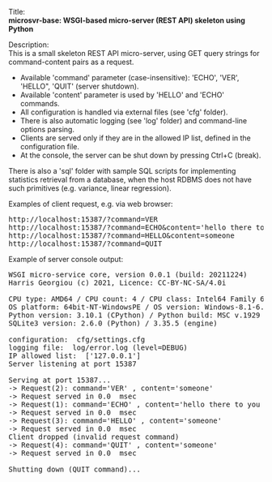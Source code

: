 Title:<br/>
<b>microsvr-base: WSGI-based micro-server (REST API) skeleton using Python</b>

Description:<br/>
This is a small skeleton REST API micro-server, using GET query strings for command-content pairs as a request. 
* Available 'command' parameter (case-insensitive): 'ECHO', 'VER', 'HELLO", 'QUIT' (server shutdown). 
* Available 'content' parameter is used by 'HELLO' and 'ECHO' commands.
* All configuration is handled via external files (see 'cfg' folder).
* There is also automatic logging (see 'log' folder) and command-line options parsing.
* Clients are served only if they are in the allowed IP list, defined in the configuration file.
* At the console, the server can be shut down by pressing Ctrl+C (break).
<p>There is also a 'sql' folder with sample SQL scripts for implementing statistics retrieval from a database, when the host RDBMS does not have such primitives (e.g. variance, linear regression).</p>

Examples of client request, e.g. via web browser:
<pre>
http://localhost:15387/?command=VER
http://localhost:15387/?command=ECHO&content='hello there to you too'
http://localhost:15387/?command=HELLO&content=someone
http://localhost:15387/?command=QUIT
</pre>

Example of server console output:<br/>
<pre>
WSGI micro-service core, version 0.0.1 (build: 20211224)
Harris Georgiou (c) 2021, Licence: CC-BY-NC-SA/4.0i 

CPU type: AMD64 / CPU count: 4 / CPU class: Intel64 Family 6 Model 58 Stepping 9, GenuineIntel
OS platform: 64bit-NT-WindowsPE / OS version: Windows-8.1-6.3.9600-SP0
Python version: 3.10.1 (CPython) / Python build: MSC v.1929 64 bit (AMD64)
SQLite3 version: 2.6.0 (Python) / 3.35.5 (engine) 

configuration:  cfg/settings.cfg
logging file:  log/error.log (level=DEBUG)
IP allowed list:  ['127.0.0.1']
Server listening at port 15387

Serving at port 15387...
-> Request(2): command='VER' , content='someone'
-> Request served in 0.0  msec
-> Request(1): command='ECHO' , content='hello there to you too'
-> Request served in 0.0  msec
-> Request(3): command='HELLO' , content='someone'
-> Request served in 0.0  msec
Client dropped (invalid request command)
-> Request(4): command='QUIT' , content='someone'
-> Request served in 0.0  msec

Shutting down (QUIT command)...
</pre>
